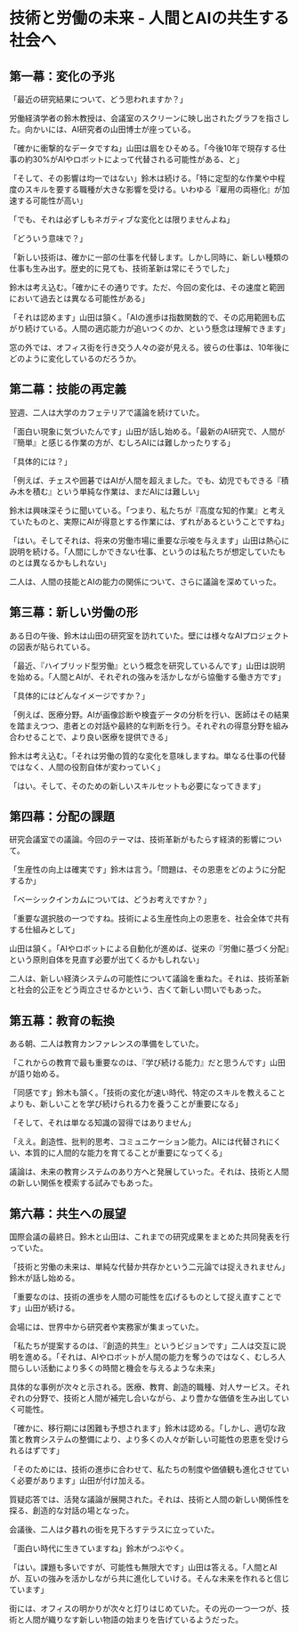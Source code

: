 # 技術と労働の未来 - 人間とAIの共生する社会へ

## 第一幕：変化の予兆

「最近の研究結果について、どう思われますか？」

労働経済学者の鈴木教授は、会議室のスクリーンに映し出されたグラフを指さした。向かいには、AI研究者の山田博士が座っている。

「確かに衝撃的なデータですね」山田は眉をひそめる。「今後10年で現存する仕事の約30%がAIやロボットによって代替される可能性がある、と」

「そして、その影響は均一ではない」鈴木は続ける。「特に定型的な作業や中程度のスキルを要する職種が大きな影響を受ける。いわゆる『雇用の両極化』が加速する可能性が高い」

「でも、それは必ずしもネガティブな変化とは限りませんよね」

「どういう意味で？」

「新しい技術は、確かに一部の仕事を代替します。しかし同時に、新しい種類の仕事も生み出す。歴史的に見ても、技術革新は常にそうでした」

鈴木は考え込む。「確かにその通りです。ただ、今回の変化は、その速度と範囲において過去とは異なる可能性がある」

「それは認めます」山田は頷く。「AIの進歩は指数関数的で、その応用範囲も広がり続けている。人間の適応能力が追いつくのか、という懸念は理解できます」

窓の外では、オフィス街を行き交う人々の姿が見える。彼らの仕事は、10年後にどのように変化しているのだろうか。

## 第二幕：技能の再定義

翌週、二人は大学のカフェテリアで議論を続けていた。

「面白い現象に気づいたんです」山田が話し始める。「最新のAI研究で、人間が『簡単』と感じる作業の方が、むしろAIには難しかったりする」

「具体的には？」

「例えば、チェスや囲碁ではAIが人間を超えました。でも、幼児でもできる『積み木を積む』という単純な作業は、まだAIには難しい」

鈴木は興味深そうに聞いている。「つまり、私たちが『高度な知的作業』と考えていたものと、実際にAIが得意とする作業には、ずれがあるということですね」

「はい。そしてそれは、将来の労働市場に重要な示唆を与えます」山田は熱心に説明を続ける。「人間にしかできない仕事、というのは私たちが想定していたものとは異なるかもしれない」

二人は、人間の技能とAIの能力の関係について、さらに議論を深めていった。

## 第三幕：新しい労働の形

ある日の午後、鈴木は山田の研究室を訪れていた。壁には様々なAIプロジェクトの図表が貼られている。

「最近、『ハイブリッド型労働』という概念を研究しているんです」山田は説明を始める。「人間とAIが、それぞれの強みを活かしながら協働する働き方です」

「具体的にはどんなイメージですか？」

「例えば、医療分野。AIが画像診断や検査データの分析を行い、医師はその結果を踏まえつつ、患者との対話や最終的な判断を行う。それぞれの得意分野を組み合わせることで、より良い医療を提供できる」

鈴木は考え込む。「それは労働の質的な変化を意味しますね。単なる仕事の代替ではなく、人間の役割自体が変わっていく」

「はい。そして、そのための新しいスキルセットも必要になってきます」

## 第四幕：分配の課題

研究会議室での議論。今回のテーマは、技術革新がもたらす経済的影響について。

「生産性の向上は確実です」鈴木は言う。「問題は、その恩恵をどのように分配するか」

「ベーシックインカムについては、どうお考えですか？」

「重要な選択肢の一つですね。技術による生産性向上の恩恵を、社会全体で共有する仕組みとして」

山田は頷く。「AIやロボットによる自動化が進めば、従来の『労働に基づく分配』という原則自体を見直す必要が出てくるかもしれない」

二人は、新しい経済システムの可能性について議論を重ねた。それは、技術革新と社会的公正をどう両立させるかという、古くて新しい問いでもあった。

## 第五幕：教育の転換

ある朝、二人は教育カンファレンスの準備をしていた。

「これからの教育で最も重要なのは、『学び続ける能力』だと思うんです」山田が語り始める。

「同感です」鈴木も頷く。「技術の変化が速い時代、特定のスキルを教えることよりも、新しいことを学び続けられる力を養うことが重要になる」

「そして、それは単なる知識の習得ではありません」

「ええ。創造性、批判的思考、コミュニケーション能力。AIには代替されにくい、本質的に人間的な能力を育てることが重要になってくる」

議論は、未来の教育システムのあり方へと発展していった。それは、技術と人間の新しい関係を模索する試みでもあった。

## 第六幕：共生への展望

国際会議の最終日。鈴木と山田は、これまでの研究成果をまとめた共同発表を行っていた。

「技術と労働の未来は、単純な代替か共存かという二元論では捉えきれません」鈴木が話し始める。

「重要なのは、技術の進歩を人間の可能性を広げるものとして捉え直すことです」山田が続ける。

会場には、世界中から研究者や実務家が集まっていた。

「私たちが提案するのは、『創造的共生』というビジョンです」二人は交互に説明を進める。「それは、AIやロボットが人間の能力を奪うのではなく、むしろ人間らしい活動により多くの時間と機会を与えるような未来」

具体的な事例が次々と示される。医療、教育、創造的職種、対人サービス。それぞれの分野で、技術と人間が補完し合いながら、より豊かな価値を生み出していく可能性。

「確かに、移行期には困難も予想されます」鈴木は認める。「しかし、適切な政策と教育システムの整備により、より多くの人々が新しい可能性の恩恵を受けられるはずです」

「そのためには、技術の進歩に合わせて、私たちの制度や価値観も進化させていく必要があります」山田が付け加える。

質疑応答では、活発な議論が展開された。それは、技術と人間の新しい関係性を探る、創造的な対話の場となった。

会議後、二人は夕暮れの街を見下ろすテラスに立っていた。

「面白い時代に生きていますね」鈴木がつぶやく。

「はい。課題も多いですが、可能性も無限大です」山田は答える。「人間とAIが、互いの強みを活かしながら共に進化していける。そんな未来を作れると信じています」

街には、オフィスの明かりが次々と灯りはじめていた。その光の一つ一つが、技術と人間が織りなす新しい物語の始まりを告げているようだった。
